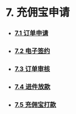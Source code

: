 # 7. 充佣宝申请

* ### [7.1 订单申请](/6/61-ding-dan-shen-qing.md)
* ### [7.2 电子签约](/6/62-ding-dan-qian-yue.md)
* ### [7.3 订单审核](/6/63-ding-dan-shen-he.md)
* ### [7.4 进件放款](/6/64-jin-jian-fang-kuan.md)
* ### [7.5 充佣宝打款](/6/65-kai-piao-zhi-fu.md)

### 



